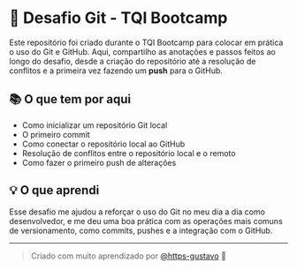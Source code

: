 # 🚀 Desafio Git - TQI Bootcamp

Este repositório foi criado durante o TQI Bootcamp para colocar em prática o uso do Git e GitHub. Aqui, compartilho as anotações e passos feitos ao longo do desafio, desde a criação do repositório até a resolução de conflitos e a primeira vez fazendo um **push** para o GitHub.

## 📚 O que tem por aqui

- Como inicializar um repositório Git local
- O primeiro commit
- Como conectar o repositório local ao GitHub
- Resolução de conflitos entre o repositório local e o remoto
- Como fazer o primeiro push de alterações

## 💡 O que aprendi

Esse desafio me ajudou a reforçar o uso do Git no meu dia a dia como desenvolvedor, e me deu uma boa prática com as operações mais comuns de versionamento, como commits, pushes e a integração com o GitHub.

---

> Criado com muito aprendizado por [@https-gustavo](https://github.com/https-gustavo) 🚀
